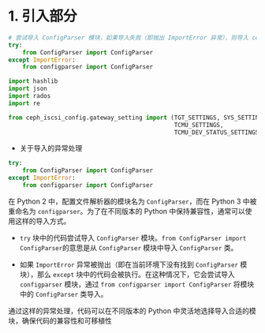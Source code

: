 # 1. 引入部分

```python
# 尝试导入 ConfigParser 模块，如果导入失败（即抛出 ImportError 异常），则导入 configparser 模块
try:
    from ConfigParser import ConfigParser
except ImportError:
    from configparser import ConfigParser

import hashlib
import json
import rados
import re

from ceph_iscsi_config.gateway_setting import (TGT_SETTINGS, SYS_SETTINGS,
                                               TCMU_SETTINGS,
                                               TCMU_DEV_STATUS_SETTINGS)
```



- 关于导入的异常处理

```python
try:
    from ConfigParser import ConfigParser
except ImportError:
    from configparser import ConfigParser
```

在 Python 2 中，配置文件解析器的模块名为 `ConfigParser`，而在 Python 3 中被重命名为 `configparser`。为了在不同版本的 Python 中保持兼容性，通常可以使用这样的导入方式。

- `try` 块中的代码尝试导入 `ConfigParser` 模块。`from ConfigParser import ConfigParser`的意思是从 `ConfigParser` 模块中导入 `ConfigParser` 类。

- 如果 `ImportError` 异常被抛出（即在当前环境下没有找到 `ConfigParser` 模块），那么 `except` 块中的代码会被执行。在这种情况下，它会尝试导入 `configparser` 模块，通过 `from configparser import ConfigParser` 将模块中的 `ConfigParser` 类导入。

通过这样的异常处理，代码可以在不同版本的 Python 中灵活地选择导入合适的模块，确保代码的兼容性和可移植性

